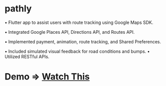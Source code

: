 # pathly
• Flutter app to assist users with route tracking using Google Maps SDK.

• Integrated Google Places API, Directions API, and Routes API.

• Implemented payment, animation, route tracking, and Shared Preferences.

• Included simulated visual feedback for road conditions and bumps.
• Utilized RESTful APIs.

# Demo => [Watch This](https://youtu.be/sw5j2pjbLkw)

